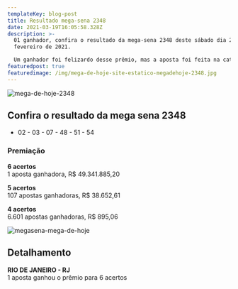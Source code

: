 ```yaml
---
templateKey: blog-post
title: Resultado mega-sena 2348
date: 2021-03-19T16:05:58.328Z
description: >-
  01 ganhador, confira o resultado da mega-sena 2348 deste sábado dia 27 de
  fevereiro de 2021.

  Um ganhador foi felizardo desse prêmio, mas a aposta foi feita na categoria bolão, será dividido em 7 cotas. Grande dia e parabéns aos felizardo.
featuredpost: true
featuredimage: /img/mega-de-hoje-site-estatico-megadehoje-2348.jpg
---
```

![mega-de-hoje-2348](/img/mega-de-hoje-site-estatico-megadehoje-2348.jpg "2348-megadehoje")

## **Confira o resultado da mega sena 2348**

* 02 - 03 - 07 - 48 - 51 - 54

### Premiação

**6 acertos**\
1 aposta ganhadora, R$ 49.341.885,20

**5 acertos**\
107 apostas ganhadoras, R$ 38.652,61

**4 acertos**\
6.601 apostas ganhadoras, R$ 895,06

![megasena-mega-de-hoje](/img/aposta-ganhadora-2348-mega-sena.png "mega-de-hoje-26300217000100")

## Detalhamento

**RIO DE JANEIRO - RJ**\
1 aposta ganhou o prêmio para 6 acertos